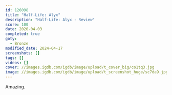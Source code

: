 ```yaml
---
id: 126098
title: "Half-Life: Alyx"
description: "Half-Life: Alyx - Review"
score: 100
date: 2020-04-03
completed: true
goty:
  - Bronze
modified_date: 2024-04-17
screenshots: []
tags: []
videos: []
cover: //images.igdb.com/igdb/image/upload/t_cover_big/co1tq3.jpg
image: //images.igdb.com/igdb/image/upload/t_screenshot_huge/sc7da9.jpg
---
```

Amazing.